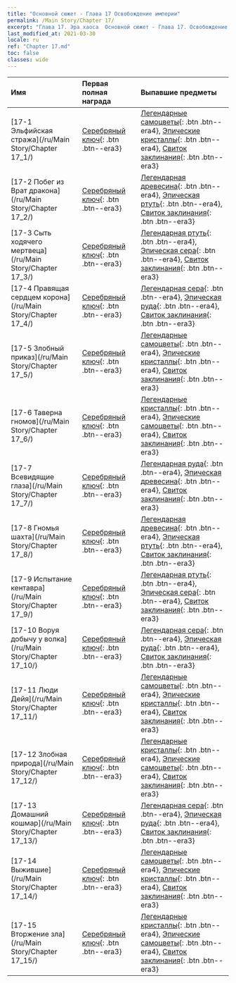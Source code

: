 ```yaml
---
title: "Основной сюжет - Глава 17 Освобождение империи"
permalink: /Main Story/Chapter 17/
excerpt: "Глава 17. Эра хаоса  Основной сюжет - Глава 17. Освобождение империи"
last_modified_at: 2021-03-30
locale: ru
ref: "Chapter 17.md"
toc: false
classes: wide
---
```


  | Имя |  Первая полная награда | Выпавшие предметы |
  |:------------|:------------|:------------| 
  | [17-1 Эльфийская стража](/ru/Main Story/Chapter 17_1/) | [Серебряный ключ](/ru/Items/con_693/){: .btn .btn--era3} | [Легендарные самоцветы](/ru/Items/mat_58/){: .btn .btn--era4}, [Эпические кристаллы](/ru/Items/mat_52/){: .btn .btn--era4}, [Свиток заклинания](/ru/Items/con_694/){: .btn .btn--era3} |
  | [17-2 Побег из Врат дракона](/ru/Main Story/Chapter 17_2/) | [Серебряный ключ](/ru/Items/con_693/){: .btn .btn--era3} | [Легендарная древесина](/ru/Items/mat_55/){: .btn .btn--era4}, [Эпическая ртуть](/ru/Items/mat_49/){: .btn .btn--era4}, [Свиток заклинания](/ru/Items/con_694/){: .btn .btn--era3} |
  | [17-3 Сыть ходячего мертвеца](/ru/Main Story/Chapter 17_3/) | [Серебряный ключ](/ru/Items/con_693/){: .btn .btn--era3} | [Легендарная ртуть](/ru/Items/mat_56/){: .btn .btn--era4}, [Эпическая сера](/ru/Items/mat_50/){: .btn .btn--era4}, [Свиток заклинания](/ru/Items/con_694/){: .btn .btn--era3} |
  | [17-4 Правящая сердцем корона](/ru/Main Story/Chapter 17_4/) | [Серебряный ключ](/ru/Items/con_693/){: .btn .btn--era3} | [Легендарная сера](/ru/Items/mat_57/){: .btn .btn--era4}, [Эпическая руда](/ru/Items/mat_47/){: .btn .btn--era4}, [Свиток заклинания](/ru/Items/con_694/){: .btn .btn--era3} |
  | [17-5 Злобный приказ](/ru/Main Story/Chapter 17_5/) | [Серебряный ключ](/ru/Items/con_693/){: .btn .btn--era3} | [Легендарные самоцветы](/ru/Items/mat_58/){: .btn .btn--era4}, [Эпические кристаллы](/ru/Items/mat_52/){: .btn .btn--era4}, [Свиток заклинания](/ru/Items/con_694/){: .btn .btn--era3} |
  | [17-6 Таверна гномов](/ru/Main Story/Chapter 17_6/) | [Серебряный ключ](/ru/Items/con_693/){: .btn .btn--era3} | [Легендарные кристаллы](/ru/Items/mat_59/){: .btn .btn--era4}, [Эпические самоцветы](/ru/Items/mat_51/){: .btn .btn--era4}, [Свиток заклинания](/ru/Items/con_694/){: .btn .btn--era3} |
  | [17-7 Всевидящие глаза](/ru/Main Story/Chapter 17_7/) | [Серебряный ключ](/ru/Items/con_693/){: .btn .btn--era3} | [Легендарная руда](/ru/Items/mat_54/){: .btn .btn--era4}, [Эпическая древесина](/ru/Items/mat_48/){: .btn .btn--era4}, [Свиток заклинания](/ru/Items/con_694/){: .btn .btn--era3} |
  | [17-8 Гномья шахта](/ru/Main Story/Chapter 17_8/) | [Серебряный ключ](/ru/Items/con_693/){: .btn .btn--era3} | [Легендарная древесина](/ru/Items/mat_55/){: .btn .btn--era4}, [Эпическая ртуть](/ru/Items/mat_49/){: .btn .btn--era4}, [Свиток заклинания](/ru/Items/con_694/){: .btn .btn--era3} |
  | [17-9 Испытание кентавра](/ru/Main Story/Chapter 17_9/) | [Серебряный ключ](/ru/Items/con_693/){: .btn .btn--era3} | [Легендарная ртуть](/ru/Items/mat_56/){: .btn .btn--era4}, [Эпическая сера](/ru/Items/mat_50/){: .btn .btn--era4}, [Свиток заклинания](/ru/Items/con_694/){: .btn .btn--era3} |
  | [17-10 Воруя добычу у волка](/ru/Main Story/Chapter 17_10/) | [Серебряный ключ](/ru/Items/con_693/){: .btn .btn--era3} | [Легендарная сера](/ru/Items/mat_57/){: .btn .btn--era4}, [Эпическая руда](/ru/Items/mat_47/){: .btn .btn--era4}, [Свиток заклинания](/ru/Items/con_694/){: .btn .btn--era3} |
  | [17-11 Люди Дейя](/ru/Main Story/Chapter 17_11/) | [Серебряный ключ](/ru/Items/con_693/){: .btn .btn--era3} | [Легендарные самоцветы](/ru/Items/mat_58/){: .btn .btn--era4}, [Эпические кристаллы](/ru/Items/mat_52/){: .btn .btn--era4}, [Свиток заклинания](/ru/Items/con_694/){: .btn .btn--era3} |
  | [17-12 Злобная природа](/ru/Main Story/Chapter 17_12/) | [Серебряный ключ](/ru/Items/con_693/){: .btn .btn--era3} | [Легендарные кристаллы](/ru/Items/mat_59/){: .btn .btn--era4}, [Эпические самоцветы](/ru/Items/mat_51/){: .btn .btn--era4}, [Свиток заклинания](/ru/Items/con_694/){: .btn .btn--era3} |
  | [17-13 Домашний кошмар](/ru/Main Story/Chapter 17_13/) | [Серебряный ключ](/ru/Items/con_693/){: .btn .btn--era3} | [Легендарная сера](/ru/Items/mat_57/){: .btn .btn--era4}, [Эпическая руда](/ru/Items/mat_47/){: .btn .btn--era4}, [Свиток заклинания](/ru/Items/con_694/){: .btn .btn--era3} |
  | [17-14 Выжившие](/ru/Main Story/Chapter 17_14/) | [Серебряный ключ](/ru/Items/con_693/){: .btn .btn--era3} | [Легендарные самоцветы](/ru/Items/mat_58/){: .btn .btn--era4}, [Эпические кристаллы](/ru/Items/mat_52/){: .btn .btn--era4}, [Свиток заклинания](/ru/Items/con_694/){: .btn .btn--era3} |
  | [17-15 Вторжение зла](/ru/Main Story/Chapter 17_15/) | [Серебряный ключ](/ru/Items/con_693/){: .btn .btn--era3} | [Легендарные кристаллы](/ru/Items/mat_59/){: .btn .btn--era4}, [Эпические самоцветы](/ru/Items/mat_51/){: .btn .btn--era4}, [Свиток заклинания](/ru/Items/con_694/){: .btn .btn--era3} |
